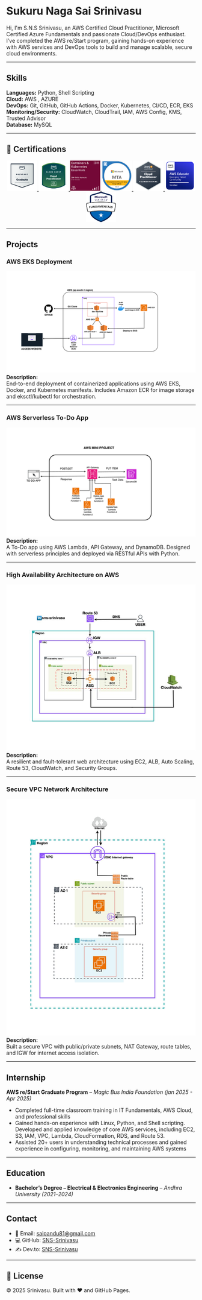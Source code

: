 # Sukuru Naga Sai Srinivasu




Hi, I'm S.N.S Srinivasu, an AWS Certified Cloud Practitioner, Microsoft Certified Azure Fundamentals and  passionate Cloud/DevOps enthusiast. I’ve completed the AWS re/Start program, gaining hands-on experience with AWS services and DevOps tools to build and manage scalable, secure cloud environments.

---
## Skills

**Languages:** Python, Shell Scripting  
**Cloud:** AWS , AZURE  
**DevOps:** Git, GitHub, GitHub Actions, Docker, Kubernetes, CI/CD, ECR, EKS  
**Monitoring/Security:** CloudWatch, CloudTrail, IAM, AWS Config, KMS, Trusted Advisor  
**Database:** MySQL

---

## 🏅 Certifications

<div align="center">
  <a href="https://www.credly.com/badges/cf9e23a5-6712-46ed-8046-c5ca413286d0/public_url" target="_blank">
    <img src="https://github.com/SNS-Srinivasu/SNS-Srinivasu/blob/main/aws-re-start-graduate-2.png?raw=true" alt="AWS re/Start Graduate" width="80" height="80"/>
  </a>
  <a href="https://www.credly.com/badges/72725f99-af0d-424c-9fd5-2198a4ad4537/public_url" target="_blank">
    <img src="https://github.com/SNS-Srinivasu/SNS-Srinivasu/blob/main/aws-cloud-quest-cloud-practitioner.png?raw=true" alt="AWS Cloud Quest" width="80" height="80"/>
  </a>
  <a href="https://www.credly.com/badges/72725f99-af0d-424c-9fd5-2198a4ad4537/public_url" target="_blank">
    <img src="https://github.com/SNS-Srinivasu/SNS-Srinivasu/blob/main/containers-kubernetes-essentials.png?raw=true" alt="Kubernetes Essentials" width="80" height="80"/>
  </a>
  <a href="https://www.credly.com/badges/72725f99-af0d-424c-9fd5-2198a4ad4537/public_url" target="_blank">
    <img src="https://github.com/SNS-Srinivasu/SNS-Srinivasu/blob/main/mta-introduction-to-programming-using-python-certified-2022.png?raw=true" alt="Python Programming" width="80" height="80"/>
  </a>
  <a href="https://www.credly.com/earner/earned/badge/3763e21e-2437-44fb-9115-9b15325de94b" target="_blank">
    <img src="https://github.com/SNS-Srinivasu/SNS-Srinivasu/blob/main/aws-certified-cloud-practitioner.png?raw=true" alt="CCP" width="80" height="80"/>
  </a>
  <a href="#" target="_blank">
    <img src="https://github.com/SNS-Srinivasu/SNS-Srinivasu/blob/main/AWSEBadge.PNG?raw=true" alt="AWS Educate" width="80" height="80"/>
  </a>
  <a href="#" target="_blank">
    <img src="https://github.com/SNS-Srinivasu/SNS-Srinivasu/blob/main/AZ-900.png?raw=true" alt="AZ_900" width="80" height="80"/>
  </a>
</div>

---

## Projects

### AWS EKS Deployment
![EKS](https://raw.githubusercontent.com/SNS-Srinivasu/portfolio/main/architecture.jpg)  
**Description:**  
End-to-end deployment of containerized applications using AWS EKS, Docker, and Kubernetes manifests. Includes Amazon ECR for image storage and eksctl/kubectl for orchestration.

---

### AWS Serverless To-Do App
![Serverless](https://raw.githubusercontent.com/SNS-Srinivasu/portfolio/main/serverless.jpg)  
**Description:**  
A To-Do app using AWS Lambda, API Gateway, and DynamoDB. Designed with serverless principles and deployed via RESTful APIs with Python.

---

### High Availability Architecture on AWS
![HA](https://raw.githubusercontent.com/SNS-Srinivasu/portfolio/main/HA.jpeg)  
**Description:**  
A resilient and fault-tolerant web architecture using EC2, ALB, Auto Scaling, Route 53, CloudWatch, and Security Groups.

---

### Secure VPC Network Architecture
![Networking](https://raw.githubusercontent.com/SNS-Srinivasu/portfolio/main/Networking.jpeg)  
**Description:**  
Built a secure VPC with public/private subnets, NAT Gateway, route tables, and IGW for internet access isolation.

---

## Internship

**AWS re/Start Graduate Program** – *Magic Bus India Foundation (jan 2025 - Apr 2025)*
  - Completed full-time classroom training in IT Fundamentals, AWS Cloud, and professional skills
  - Gained hands-on experience with Linux, Python, and Shell scripting. Developed and applied knowledge of core AWS services, including EC2, S3, IAM, VPC, Lambda, CloudFormation, RDS, and Route 53.
  - Assisted 20+ users in understanding technical processes and gained experience in configuring, monitoring, and maintaining AWS systems

---

## Education

- **Bachelor’s Degree – Electrical & Electronics Engineering** – *Andhra University (2021–2024)*

---

## Contact

- 📧 Email: [saipandu81@gmail.com](mailto:saipandu81@gmail.com)  
- 💻 GitHub: [SNS-Srinivasu](https://github.com/SNS-Srinivasu)  
- ✍️ Dev.to: [SNS-Srinivasu](https://dev.to/sukuru_naga_sai_srinivasu)  

---

## 🧾 License

© 2025 Srinivasu. Built with ❤️ and GitHub Pages.

